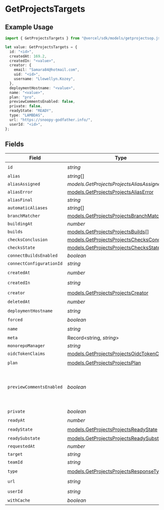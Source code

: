 # GetProjectsTargets

## Example Usage

```typescript
import { GetProjectsTargets } from "@vercel/sdk/models/getprojectsop.js";

let value: GetProjectsTargets = {
  id: "<id>",
  createdAt: 169.2,
  createdIn: "<value>",
  creator: {
    email: "Samara84@hotmail.com",
    uid: "<id>",
    username: "Llewellyn.Kozey",
  },
  deploymentHostname: "<value>",
  name: "<value>",
  plan: "pro",
  previewCommentsEnabled: false,
  private: false,
  readyState: "READY",
  type: "LAMBDAS",
  url: "https://snoopy-godfather.info/",
  userId: "<id>",
};
```

## Fields

| Field                                                                                          | Type                                                                                           | Required                                                                                       | Description                                                                                    | Example                                                                                        |
| ---------------------------------------------------------------------------------------------- | ---------------------------------------------------------------------------------------------- | ---------------------------------------------------------------------------------------------- | ---------------------------------------------------------------------------------------------- | ---------------------------------------------------------------------------------------------- |
| `id`                                                                                           | *string*                                                                                       | :heavy_check_mark:                                                                             | N/A                                                                                            |                                                                                                |
| `alias`                                                                                        | *string*[]                                                                                     | :heavy_minus_sign:                                                                             | N/A                                                                                            |                                                                                                |
| `aliasAssigned`                                                                                | *models.GetProjectsProjectsAliasAssigned*                                                      | :heavy_minus_sign:                                                                             | N/A                                                                                            |                                                                                                |
| `aliasError`                                                                                   | [models.GetProjectsProjectsAliasError](../models/getprojectsprojectsaliaserror.md)             | :heavy_minus_sign:                                                                             | N/A                                                                                            |                                                                                                |
| `aliasFinal`                                                                                   | *string*                                                                                       | :heavy_minus_sign:                                                                             | N/A                                                                                            |                                                                                                |
| `automaticAliases`                                                                             | *string*[]                                                                                     | :heavy_minus_sign:                                                                             | N/A                                                                                            |                                                                                                |
| `branchMatcher`                                                                                | [models.GetProjectsProjectsBranchMatcher](../models/getprojectsprojectsbranchmatcher.md)       | :heavy_minus_sign:                                                                             | N/A                                                                                            |                                                                                                |
| `buildingAt`                                                                                   | *number*                                                                                       | :heavy_minus_sign:                                                                             | N/A                                                                                            |                                                                                                |
| `builds`                                                                                       | [models.GetProjectsProjectsBuilds](../models/getprojectsprojectsbuilds.md)[]                   | :heavy_minus_sign:                                                                             | N/A                                                                                            |                                                                                                |
| `checksConclusion`                                                                             | [models.GetProjectsProjectsChecksConclusion](../models/getprojectsprojectschecksconclusion.md) | :heavy_minus_sign:                                                                             | N/A                                                                                            |                                                                                                |
| `checksState`                                                                                  | [models.GetProjectsProjectsChecksState](../models/getprojectsprojectschecksstate.md)           | :heavy_minus_sign:                                                                             | N/A                                                                                            |                                                                                                |
| `connectBuildsEnabled`                                                                         | *boolean*                                                                                      | :heavy_minus_sign:                                                                             | N/A                                                                                            |                                                                                                |
| `connectConfigurationId`                                                                       | *string*                                                                                       | :heavy_minus_sign:                                                                             | N/A                                                                                            |                                                                                                |
| `createdAt`                                                                                    | *number*                                                                                       | :heavy_check_mark:                                                                             | N/A                                                                                            |                                                                                                |
| `createdIn`                                                                                    | *string*                                                                                       | :heavy_check_mark:                                                                             | N/A                                                                                            |                                                                                                |
| `creator`                                                                                      | [models.GetProjectsProjectsCreator](../models/getprojectsprojectscreator.md)                   | :heavy_check_mark:                                                                             | N/A                                                                                            |                                                                                                |
| `deletedAt`                                                                                    | *number*                                                                                       | :heavy_minus_sign:                                                                             | N/A                                                                                            |                                                                                                |
| `deploymentHostname`                                                                           | *string*                                                                                       | :heavy_check_mark:                                                                             | N/A                                                                                            |                                                                                                |
| `forced`                                                                                       | *boolean*                                                                                      | :heavy_minus_sign:                                                                             | N/A                                                                                            |                                                                                                |
| `name`                                                                                         | *string*                                                                                       | :heavy_check_mark:                                                                             | N/A                                                                                            |                                                                                                |
| `meta`                                                                                         | Record<string, *string*>                                                                       | :heavy_minus_sign:                                                                             | N/A                                                                                            |                                                                                                |
| `monorepoManager`                                                                              | *string*                                                                                       | :heavy_minus_sign:                                                                             | N/A                                                                                            |                                                                                                |
| `oidcTokenClaims`                                                                              | [models.GetProjectsProjectsOidcTokenClaims](../models/getprojectsprojectsoidctokenclaims.md)   | :heavy_minus_sign:                                                                             | N/A                                                                                            |                                                                                                |
| `plan`                                                                                         | [models.GetProjectsProjectsPlan](../models/getprojectsprojectsplan.md)                         | :heavy_check_mark:                                                                             | N/A                                                                                            |                                                                                                |
| `previewCommentsEnabled`                                                                       | *boolean*                                                                                      | :heavy_minus_sign:                                                                             | Whether or not preview comments are enabled for the deployment                                 | false                                                                                          |
| `private`                                                                                      | *boolean*                                                                                      | :heavy_check_mark:                                                                             | N/A                                                                                            |                                                                                                |
| `readyAt`                                                                                      | *number*                                                                                       | :heavy_minus_sign:                                                                             | N/A                                                                                            |                                                                                                |
| `readyState`                                                                                   | [models.GetProjectsProjectsReadyState](../models/getprojectsprojectsreadystate.md)             | :heavy_check_mark:                                                                             | N/A                                                                                            |                                                                                                |
| `readySubstate`                                                                                | [models.GetProjectsProjectsReadySubstate](../models/getprojectsprojectsreadysubstate.md)       | :heavy_minus_sign:                                                                             | N/A                                                                                            |                                                                                                |
| `requestedAt`                                                                                  | *number*                                                                                       | :heavy_minus_sign:                                                                             | N/A                                                                                            |                                                                                                |
| `target`                                                                                       | *string*                                                                                       | :heavy_minus_sign:                                                                             | N/A                                                                                            |                                                                                                |
| `teamId`                                                                                       | *string*                                                                                       | :heavy_minus_sign:                                                                             | N/A                                                                                            |                                                                                                |
| `type`                                                                                         | [models.GetProjectsProjectsResponseType](../models/getprojectsprojectsresponsetype.md)         | :heavy_check_mark:                                                                             | N/A                                                                                            |                                                                                                |
| `url`                                                                                          | *string*                                                                                       | :heavy_check_mark:                                                                             | N/A                                                                                            |                                                                                                |
| `userId`                                                                                       | *string*                                                                                       | :heavy_check_mark:                                                                             | N/A                                                                                            |                                                                                                |
| `withCache`                                                                                    | *boolean*                                                                                      | :heavy_minus_sign:                                                                             | N/A                                                                                            |                                                                                                |